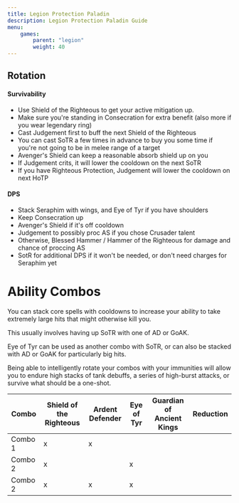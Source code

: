 ```yaml
---
title: Legion Protection Paladin
description: Legion Protection Paladin Guide
menu:
    games:
        parent: "legion"
        weight: 40
---
```


## Rotation

#### Survivability

* Use Shield of the Righteous to get your active mitigation up.
* Make sure you're standing in Consecration for extra benefit (also more if you wear legendary ring)
* Cast Judgement first to buff the next Shield of the Righteous
* You can cast SoTR a few times in advance to buy you some time if you're not going to be in melee range of a target
* Avenger's Shield can keep a reasonable absorb shield up on you
* If Judgement crits, it will lower the cooldown on the next SoTR
* If you have Righteous Protection, Judgement will lower the cooldown on next HoTP

#### DPS

* Stack Seraphim with wings, and Eye of Tyr if you have shoulders
* Keep Consecration up
* Avenger's Shield if it's off cooldown
* Judgement to possibly proc AS if you chose Crusader talent
* Otherwise, Blessed Hammer / Hammer of the Righteous for damage and chance of proccing AS
* SotR for additional DPS if it won't be needed, or don't need charges for Seraphim yet

# Ability Combos

You can stack core spells with cooldowns to increase your ability to take extremely large hits that might otherwise kill you.

This usually involves having up SoTR with one of AD or GoAK.

Eye of Tyr can be used as another combo with SoTR, or can also be stacked with AD or GoAK for particularly big hits.

Being able to intelligently rotate your combos with your immunities will allow you to endure high stacks of tank debuffs, a series of high-burst attacks, or survive what should be a one-shot.

| Combo | Shield of the Righteous | Ardent Defender | Eye of Tyr | Guardian of Ancient Kings | Reduction |
|------------|------|------|------|------|------|
| Combo 1 | x | x |  |  |  |  |
| Combo 2 | x |  | x |  |  |  |
| Combo 2 | x | x | x |  |  |  |


